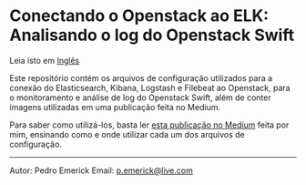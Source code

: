 # Conectando o Openstack ao ELK: Analisando o log do Openstack Swift

Leia isto em [Inglês](README.md)

Este repositório contém os arquivos de configuração utilizados para a conexão do Elasticsearch, Kibana, Logstash e Filebeat ao Openstack, para o monitoramento e análise de log do Openstack Swift, além de conter imagens utilizadas em uma publicação feita no Medium. 

Para saber como utilizá-los, basta ler [esta publicação no Medium](https://medium.com/conectando-o-openstack-ao-elk/elk-medium-md-a2d61961c10b) feita por mim, ensinando como e onde utilizar cada um dos arquivos de configuração.

---

Autor: Pedro Emerick
Email: <p.emerick@live.com>
